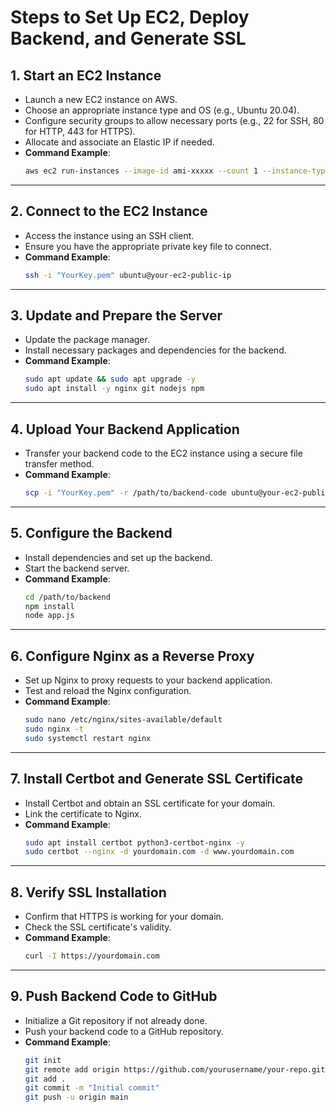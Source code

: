 # Steps to Set Up EC2, Deploy Backend, and Generate SSL

## 1. **Start an EC2 Instance**
   - Launch a new EC2 instance on AWS.
   - Choose an appropriate instance type and OS (e.g., Ubuntu 20.04).
   - Configure security groups to allow necessary ports (e.g., 22 for SSH, 80 for HTTP, 443 for HTTPS).
   - Allocate and associate an Elastic IP if needed.
   - **Command Example**:
     ```bash
     aws ec2 run-instances --image-id ami-xxxxx --count 1 --instance-type t2.micro --key-name YourKeyName --security-group-ids sg-xxxxx --subnet-id subnet-xxxxx
     ```

---

## 2. **Connect to the EC2 Instance**
   - Access the instance using an SSH client.
   - Ensure you have the appropriate private key file to connect.
   - **Command Example**:
     ```bash
     ssh -i "YourKey.pem" ubuntu@your-ec2-public-ip
     ```

---

## 3. **Update and Prepare the Server**
   - Update the package manager.
   - Install necessary packages and dependencies for the backend.
   - **Command Example**:
     ```bash
     sudo apt update && sudo apt upgrade -y
     sudo apt install -y nginx git nodejs npm
     ```

---

## 4. **Upload Your Backend Application**
   - Transfer your backend code to the EC2 instance using a secure file transfer method.
   - **Command Example**:
     ```bash
     scp -i "YourKey.pem" -r /path/to/backend-code ubuntu@your-ec2-public-ip:/path/on/ec2
     ```

---

## 5. **Configure the Backend**
   - Install dependencies and set up the backend.
   - Start the backend server.
   - **Command Example**:
     ```bash
     cd /path/to/backend
     npm install
     node app.js
     ```

---

## 6. **Configure Nginx as a Reverse Proxy**
   - Set up Nginx to proxy requests to your backend application.
   - Test and reload the Nginx configuration.
   - **Command Example**:
     ```bash
     sudo nano /etc/nginx/sites-available/default
     sudo nginx -t
     sudo systemctl restart nginx
     ```

---

## 7. **Install Certbot and Generate SSL Certificate**
   - Install Certbot and obtain an SSL certificate for your domain.
   - Link the certificate to Nginx.
   - **Command Example**:
     ```bash
     sudo apt install certbot python3-certbot-nginx -y
     sudo certbot --nginx -d yourdomain.com -d www.yourdomain.com
     ```

---

## 8. **Verify SSL Installation**
   - Confirm that HTTPS is working for your domain.
   - Check the SSL certificate's validity.
   - **Command Example**:
     ```bash
     curl -I https://yourdomain.com
     ```

---

## 9. **Push Backend Code to GitHub**
   - Initialize a Git repository if not already done.
   - Push your backend code to a GitHub repository.
   - **Command Example**:
     ```bash
     git init
     git remote add origin https://github.com/yourusername/your-repo.git
     git add .
     git commit -m "Initial commit"
     git push -u origin main
     ```
